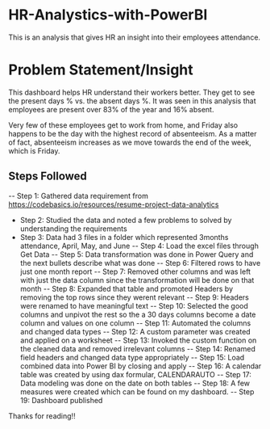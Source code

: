# HR-Analystics-with-PowerBI
This is an analysis that gives HR an insight into their employees attendance.

# Problem Statement/Insight
This dashboard helps HR understand their workers better. They get to see the present days % vs. the absent days %.
It was seen in this analysis that employees are present over 83% of the year and 16% absent.

Very few of these employees get to work from home, and Friday also happens to be the day with the highest record of absenteeism. As a matter of fact, absenteeism increases as we move towards the end of the week, which is Friday.

## Steps Followed
-- Step 1: Gathered data requirement from https://codebasics.io/resources/resume-project-data-analytics
- Step 2: Studied the data and noted a few problems to solved by understanding the requirements
- Step 3: Data had 3 files in a folder which represented 3months attendance, April, May, and June
-- Step 4: Load the excel files through Get Data
-- Step 5: Data transformation was done in Power Query and the next bullets describe what was done
-- Step 6: Filtered rows to have just one month report
-- Step 7: Removed other columns and was left with just the data column since the transformation will be done on that month
-- Step 8: Expanded that table and promoted Headers by removing the top rows since they werent relevant
-- Step 9: Headers were renamed to have meaningful text
-- Step 10: Selected the good columns and unpivot the rest so the a 30 days columns become a date column and values on one column
-- Step 11: Automated the columns and changed data types
-- Step 12: A custom parameter was created and applied on a worksheet
-- Step 13: Invoked the custom function on the cleaned data and removed irrelevant columns
-- Step 14: Renamed field headers and changed data type appropriately
-- Step 15: Load combined data into Power BI by closing and apply
-- Step 16: A calendar table was created by using dax formular, CALENDARAUTO
-- Step 17: Data modeling was done on the date on both tables
-- Step 18: A few measures were created which can be found on my dashboard.
-- Step 19: Dashboard published

Thanks for reading!!

